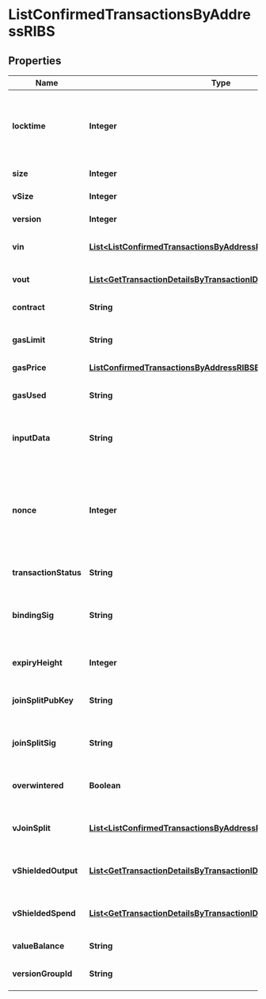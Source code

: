 

# ListConfirmedTransactionsByAddressRIBS


## Properties

Name | Type | Description | Notes
------------ | ------------- | ------------- | -------------
**locktime** | **Integer** | Represents the locktime on the transaction on the specific blockchain, i.e. the blockheight at which the transaction is valid. | 
**size** | **Integer** | Represents the total size of this transaction. | 
**vSize** | **Integer** | Represents the virtual size of this transaction. | 
**version** | **Integer** | Defines the version of the transaction. | 
**vin** | [**List&lt;ListConfirmedTransactionsByAddressRIBSZVin&gt;**](ListConfirmedTransactionsByAddressRIBSZVin.md) | Object Array representation of transaction inputs | 
**vout** | [**List&lt;GetTransactionDetailsByTransactionIDRIBSZVout&gt;**](GetTransactionDetailsByTransactionIDRIBSZVout.md) | Object Array representation of transaction outputs | 
**contract** | **String** | Represents the specific transaction contract. | 
**gasLimit** | **String** | Represents the amount of gas used by this specific transaction alone. | 
**gasPrice** | [**ListConfirmedTransactionsByAddressRIBSBSCGasPrice**](ListConfirmedTransactionsByAddressRIBSBSCGasPrice.md) |  | 
**gasUsed** | **String** | Represents the exact unit of gas that was used for the transaction. | 
**inputData** | **String** | Represents additional information that is required for the transaction. | 
**nonce** | **Integer** | Represents the sequential running number for an address, starting from 0 for the first transaction. E.g., if the nonce of a transaction is 10, it would be the 11th transaction sent from the sender&#39;s address. | 
**transactionStatus** | **String** | String representation of the transaction status | 
**bindingSig** | **String** | It is used to enforce balance of Spend and Output transfers, in order to prevent their replay across transactions. | 
**expiryHeight** | **Integer** | Represents a block height after which the transaction will expire. | 
**joinSplitPubKey** | **String** | Represents an encoding of a JoinSplitSig public validating key. | 
**joinSplitSig** | **String** | Is used to sign transactions that contain at least one JoinSplit description. | 
**overwintered** | **Boolean** | \&quot;Overwinter\&quot; is the network upgrade for the Zcash blockchain. | 
**vJoinSplit** | [**List&lt;ListConfirmedTransactionsByAddressRIBSZVJoinSplit&gt;**](ListConfirmedTransactionsByAddressRIBSZVJoinSplit.md) | Represents a sequence of JoinSplit descriptions using BCTV14 proofs. | 
**vShieldedOutput** | [**List&lt;GetTransactionDetailsByTransactionIDRIBSZVShieldedOutput&gt;**](GetTransactionDetailsByTransactionIDRIBSZVShieldedOutput.md) | Object Array representation of transaction output descriptions | 
**vShieldedSpend** | [**List&lt;GetTransactionDetailsByTransactionIDRIBSZVShieldedSpend&gt;**](GetTransactionDetailsByTransactionIDRIBSZVShieldedSpend.md) | Object Array representation of transaction spend descriptions | 
**valueBalance** | **String** | Defines the transaction value balance. | 
**versionGroupId** | **String** | Represents the transaction version group ID. | 



